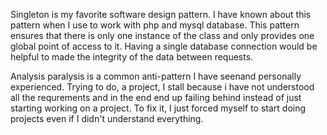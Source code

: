 Singleton is my favorite software design pattern. I have known about this pattern when I use to work with php and mysql database. This pattern ensures that there is only one instance of the class and only provides one global point of access to it. Having a single database connection would be helpful to made the integrity of the data between requests.

Analysis paralysis is a common anti-pattern I have seenand personally experienced. Trying to do, a project, I stall because i have not understood all the requrements and in the end end up failing behind instead of just starting working on a project. To fix it, I just forced myself to start doing projects even if I didn't understand everything.
